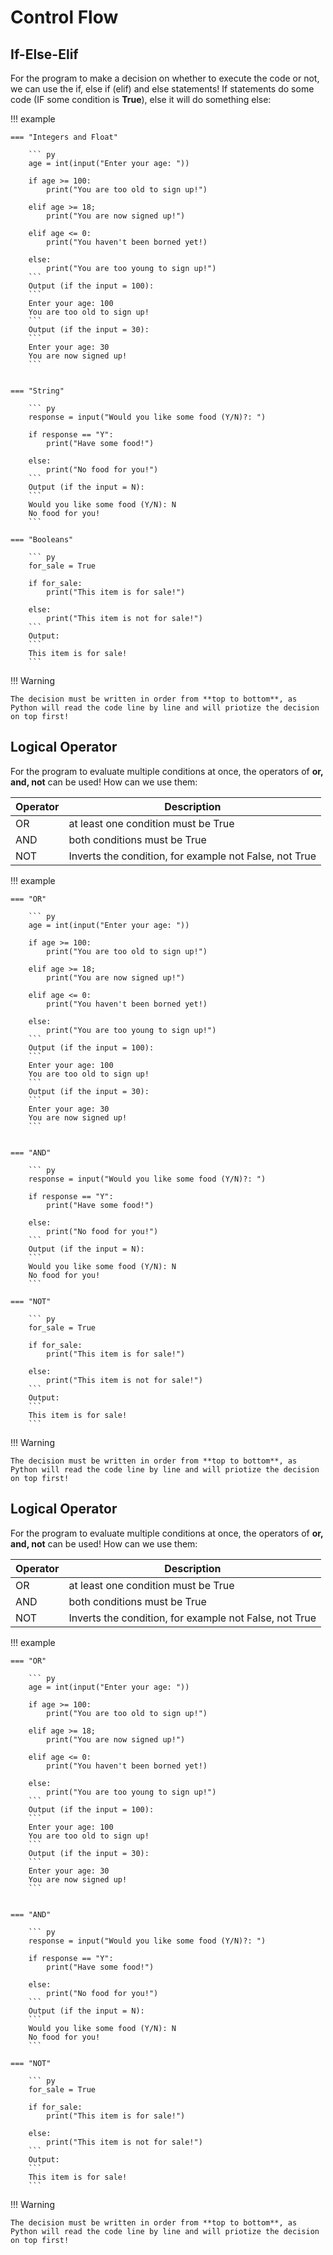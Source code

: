 # Control Flow

## If-Else-Elif 
For the program to make a decision on whether to execute the code or not, we can use the if, else if (elif) and else statements! If statements do some code (IF some condition is **True**), else it will do something else:

!!! example

    === "Integers and Float"

        ``` py
        age = int(input("Enter your age: "))

        if age >= 100:
            print("You are too old to sign up!")

        elif age >= 18;
            print("You are now signed up!")

        elif age <= 0:
            print("You haven't been borned yet!)

        else:
            print("You are too young to sign up!")
        ```
        Output (if the input = 100):
        ```
        Enter your age: 100
        You are too old to sign up!
        ```
        Output (if the input = 30):
        ```
        Enter your age: 30
        You are now signed up!
        ```
        

    === "String"

        ``` py
        response = input("Would you like some food (Y/N)?: ")

        if response == "Y":
            print("Have some food!")

        else:
            print("No food for you!")
        ```
        Output (if the input = N): 
        ```
        Would you like some food (Y/N): N
        No food for you!
        ```
        
    === "Booleans"

        ``` py
        for_sale = True

        if for_sale:
            print("This item is for sale!")

        else:
            print("This item is not for sale!")
        ```
        Output: 
        ```
        This item is for sale!
        ```

!!! Warning

    The decision must be written in order from **top to bottom**, as Python will read the code line by line and will priotize the decision on top first!



    

## Logical Operator
For the program to evaluate multiple conditions at once, the operators of **or, and, not** can be used! How can we use them: 

| **Operator**     | **Description**                          |
| ----------- | ------------------------------------ |
| OR           | at least one condition must be True  |
| AND       | both conditions must be True|
| NOT    | Inverts the condition, for example not False, not True |


!!! example

    === "OR"

        ``` py
        age = int(input("Enter your age: "))

        if age >= 100:
            print("You are too old to sign up!")

        elif age >= 18;
            print("You are now signed up!")

        elif age <= 0:
            print("You haven't been borned yet!)

        else:
            print("You are too young to sign up!")
        ```
        Output (if the input = 100):
        ```
        Enter your age: 100
        You are too old to sign up!
        ```
        Output (if the input = 30):
        ```
        Enter your age: 30
        You are now signed up!
        ```
        

    === "AND"

        ``` py
        response = input("Would you like some food (Y/N)?: ")

        if response == "Y":
            print("Have some food!")

        else:
            print("No food for you!")
        ```
        Output (if the input = N): 
        ```
        Would you like some food (Y/N): N
        No food for you!
        ```
        
    === "NOT"

        ``` py
        for_sale = True

        if for_sale:
            print("This item is for sale!")

        else:
            print("This item is not for sale!")
        ```
        Output: 
        ```
        This item is for sale!
        ```

!!! Warning

    The decision must be written in order from **top to bottom**, as Python will read the code line by line and will priotize the decision on top first!


## Logical Operator
For the program to evaluate multiple conditions at once, the operators of **or, and, not** can be used! How can we use them: 

| **Operator**     | **Description**                          |
| ----------- | ------------------------------------ |
| OR           | at least one condition must be True  |
| AND       | both conditions must be True|
| NOT    | Inverts the condition, for example not False, not True |


!!! example

    === "OR"

        ``` py
        age = int(input("Enter your age: "))

        if age >= 100:
            print("You are too old to sign up!")

        elif age >= 18;
            print("You are now signed up!")

        elif age <= 0:
            print("You haven't been borned yet!)

        else:
            print("You are too young to sign up!")
        ```
        Output (if the input = 100):
        ```
        Enter your age: 100
        You are too old to sign up!
        ```
        Output (if the input = 30):
        ```
        Enter your age: 30
        You are now signed up!
        ```
        

    === "AND"

        ``` py
        response = input("Would you like some food (Y/N)?: ")

        if response == "Y":
            print("Have some food!")

        else:
            print("No food for you!")
        ```
        Output (if the input = N): 
        ```
        Would you like some food (Y/N): N
        No food for you!
        ```
        
    === "NOT"

        ``` py
        for_sale = True

        if for_sale:
            print("This item is for sale!")

        else:
            print("This item is not for sale!")
        ```
        Output: 
        ```
        This item is for sale!
        ```

!!! Warning

    The decision must be written in order from **top to bottom**, as Python will read the code line by line and will priotize the decision on top first!
